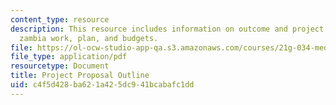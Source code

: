 ```yaml
---
content_type: resource
description: This resource includes information on outcome and project plan, post
  zambia work, plan, and budgets.
file: https://ol-ocw-studio-app-qa.s3.amazonaws.com/courses/21g-034-media-education-and-the-marketplace-fall-2005/c4f5d428ba621a425dc941bcabafc1dd_MIT21G_034F05_outsourceafr.pdf
file_type: application/pdf
resourcetype: Document
title: Project Proposal Outline
uid: c4f5d428-ba62-1a42-5dc9-41bcabafc1dd
---
```

